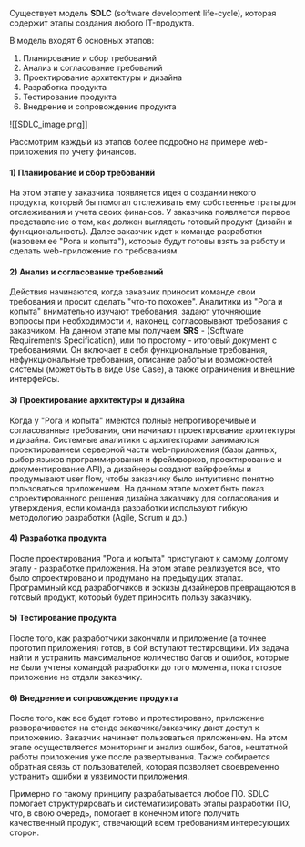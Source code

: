 
Существует модель **SDLC** (software development life-cycle), которая содержит этапы создания любого IT-продукта. 

В модель входят 6 основных этапов:

1) Планирование и сбор требований
2) Анализ и согласование требований
3) Проектирование архитектуры и дизайна
4) Разработка продукта
5) Тестирование продукта
6) Внедрение и сопровождение продукта

![[SDLC_image.png]]

Рассмотрим каждый из этапов более подробно на примере web-приложения по учету финансов.

#### 1) Планирование и сбор требований

На этом этапе у заказчика появляется идея о создании некого продукта, который бы помогал отслеживать ему собственные траты для отслеживания и учета своих финансов. У заказчика появляется первое представление о том, как должен выглядеть готовый продукт (дизайн и функциональность). Далее заказчик идет к команде разработки (назовем ее "Рога и копыта"), которые будут готовы взять за работу и сделать web-приложение по требованиям. 

#### 2) Анализ и согласование требований

Действия начинаются, когда заказчик приносит команде свои требования и просит сделать "что-то похожее". Аналитики из "Рога и копыта" внимательно изучают требования, задают уточняющие вопросы при необходимости и, наконец, согласовывают требования с заказчиком. На данном этапе мы получаем **SRS** - (Software Requirements Specification), или по простому - итоговый документ с требованиями. Он включает в себя функциональные требования, нефункциональные требования, описание работы и возможностей системы (может быть в виде Use Case), а также ограничения и внешние интерфейсы.

#### 3) Проектирование архитектуры и дизайна

Когда у "Рога и копыта" имеются полные непротиворечивые и согласованные требования, они начинают проектирование архитектуры и дизайна. Системные аналитики с архитекторами занимаются проектированием серверной части web-приложения (базы данных, выбор языков программирования и фреймворков, проектирование и документирование API), а дизайнеры создают вайрфреймы и продумывают user flow, чтобы заказчику было интуитивно понятно пользоваться приложением. На данном этапе может быть показ спроектированного решения дизайна заказчику для согласования и утверждения, если команда разработки используют гибкую методологию разработки (Agile, Scrum и др.)

#### 4) Разработка продукта

После проектирования "Рога и копыта" приступают к самому долгому этапу - разработке приложения. На этом этапе реализуется все, что было спроектировано и продумано на предыдущих этапах. Программный код разработчиков и эскизы дизайнеров превращаются в готовый продукт, который будет приносить пользу заказчику.

#### 5) Тестирование продукта

После того, как разработчики закончили и приложение (а точнее прототип приложения) готов, в бой вступают тестировщики. Их задача найти и устранить максимальное количество багов и ошибок, которые не были учтены командой разработки до того момента, пока готовое приложение не отдали заказчику. 

#### 6) Внедрение и сопровождение продукта

После того, как все будет готово и протестировано, приложение разворачивается на стенде заказчика/заказчику дают доступ к приложению.
Заказчик начинает пользоваться приложением. На этом этапе осуществляется мониторинг и анализ ошибок, багов, нештатной работы приложения уже после развертывания. Также собирается обратная связь от пользователей, которая позволяет своевременно устранить ошибки и уязвимости приложения.

Примерно по такому принципу разрабатывается любое ПО. SDLC помогает структурировать и систематизировать этапы разработки ПО, что, в свою очередь, помогает в конечном итоге получить качественный продукт, отвечающий всем требованиям интересующих сторон.